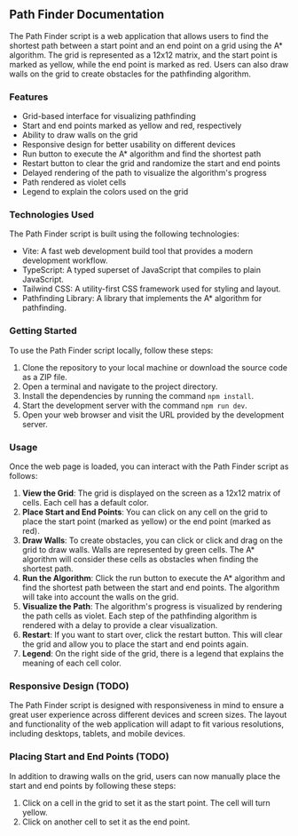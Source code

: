 ## Path Finder Documentation

The Path Finder script is a web application that allows users to find the shortest path between a start point and an end point on a grid using the A\* algorithm. The grid is represented as a 12x12 matrix, and the start point is marked as yellow, while the end point is marked as red. Users can also draw walls on the grid to create obstacles for the pathfinding algorithm.

### Features

- Grid-based interface for visualizing pathfinding
- Start and end points marked as yellow and red, respectively
- Ability to draw walls on the grid
- Responsive design for better usability on different devices
- Run button to execute the A\* algorithm and find the shortest path
- Restart button to clear the grid and randomize the start and end points
- Delayed rendering of the path to visualize the algorithm's progress
- Path rendered as violet cells
- Legend to explain the colors used on the grid

### Technologies Used

The Path Finder script is built using the following technologies:

- Vite: A fast web development build tool that provides a modern development workflow.
- TypeScript: A typed superset of JavaScript that compiles to plain JavaScript.
- Tailwind CSS: A utility-first CSS framework used for styling and layout.
- Pathfinding Library: A library that implements the A\* algorithm for pathfinding.

### Getting Started

To use the Path Finder script locally, follow these steps:

1. Clone the repository to your local machine or download the source code as a ZIP file.
2. Open a terminal and navigate to the project directory.
3. Install the dependencies by running the command `npm install`.
4. Start the development server with the command `npm run dev`.
5. Open your web browser and visit the URL provided by the development server.

### Usage

Once the web page is loaded, you can interact with the Path Finder script as follows:

1. **View the Grid**: The grid is displayed on the screen as a 12x12 matrix of cells. Each cell has a default color.
2. **Place Start and End Points**: You can click on any cell on the grid to place the start point (marked as yellow) or the end point (marked as red).
3. **Draw Walls**: To create obstacles, you can click or click and drag on the grid to draw walls. Walls are represented by green cells. The A\* algorithm will consider these cells as obstacles when finding the shortest path.
4. **Run the Algorithm**: Click the run button to execute the A\* algorithm and find the shortest path between the start and end points. The algorithm will take into account the walls on the grid.
5. **Visualize the Path**: The algorithm's progress is visualized by rendering the path cells as violet. Each step of the pathfinding algorithm is rendered with a delay to provide a clear visualization.
6. **Restart**: If you want to start over, click the restart button. This will clear the grid and allow you to place the start and end points again.
7. **Legend**: On the right side of the grid, there is a legend that explains the meaning of each cell color.

### Responsive Design (TODO)

The Path Finder script is designed with responsiveness in mind to ensure a great user experience across different devices and screen sizes. The layout and functionality of the web application will adapt to fit various resolutions, including desktops, tablets, and mobile devices.

### Placing Start and End Points (TODO)

In addition to drawing walls on the grid, users can now manually place the start and end points by following these steps:

1. Click on a cell in the grid to set it as the start point. The cell will turn yellow.
2. Click on another cell to set it as the end point.
